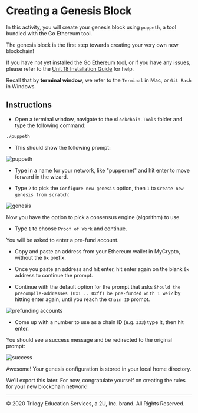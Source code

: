 # Creating a Genesis Block

In this activity, you will create your genesis block using `puppeth`, a tool bundled with the Go Ethereum tool.

The genesis block is the first step towards creating your very own new blockchain!

If you have not yet installed the Go Ethereum tool, or if you have any issues, please refer to the [Unit 18 Installation Guide](../../../Supplemental/blockchain-install-guide.md) for help.

Recall that by **terminal window**, we refer to the `Terminal` in Mac, or `Git Bash` in Windows.

## Instructions

* Open a terminal window, navigate to the `Blockchain-Tools` folder and type the following command:

 ```bash
 ./puppeth
 ```

* This should show the following prompt:

 ![puppeth](Images/puppeth.png)

* Type in a name for your network, like "puppernet" and hit enter to move forward in the wizard.

* Type `2` to pick the `Configure new genesis` option, then `1` to `Create new genesis from scratch`:

 ![genesis](Images/puppeth-genesis.png)

Now you have the option to pick a consensus engine (algorithm) to use.

* Type `1` to choose `Proof of Work` and continue.

You will be asked to enter a pre-fund account.

* Copy and paste an address from your Ethereum wallet in MyCrypto, without the `0x` prefix.

* Once you paste an address and hit enter, hit enter again on the blank `0x` address to continue the prompt.

* Continue with the default option for the prompt that asks `Should the precompile-addresses (0x1 .. 0xff) be pre-funded with 1 wei?` by hitting enter again,
 until you reach the `Chain ID` prompt.

 ![prefunding accounts](Images/puppeth-prefund.png)

* Come up with a number to use as a chain ID (e.g. `333`) type it, then hit enter.

You should see a success message and be redirected to the original prompt:

![success](Images/puppeth-success.png)

Awesome! Your genesis configuration is stored in your local home directory.

We'll export this later. For now, congratulate yourself on creating the rules for your new blockchain network!

---

© 2020 Trilogy Education Services, a 2U, Inc. brand. All Rights Reserved.
